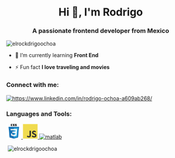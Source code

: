 <h1 align="center">Hi 👋, I'm Rodrigo</h1>
<h3 align="center">A passionate frontend developer from Mexico</h3>

<p align="left"> <img src="https://komarev.com/ghpvc/?username=elrockdrigoochoa&label=Profile%20views&color=0e75b6&style=flat" alt="elrockdrigoochoa" /> </p>

- 🌱 I’m currently learning **Front End**

- ⚡ Fun fact **I love traveling and movies**

<h3 align="left">Connect with me:</h3>
<p align="left">
<a href="https://linkedin.com/in/https://www.linkedin.com/in/rodrigo-ochoa-a609ab268/" target="blank"><img align="center" src="https://raw.githubusercontent.com/rahuldkjain/github-profile-readme-generator/master/src/images/icons/Social/linked-in-alt.svg" alt="https://www.linkedin.com/in/rodrigo-ochoa-a609ab268/" height="30" width="40" /></a>
</p>

<h3 align="left">Languages and Tools:</h3>
<p align="left"> <a href="https://www.w3schools.com/css/" target="_blank" rel="noreferrer"> <img src="https://raw.githubusercontent.com/devicons/devicon/master/icons/css3/css3-original-wordmark.svg" alt="css3" width="40" height="40"/> </a> <a href="https://developer.mozilla.org/en-US/docs/Web/JavaScript" target="_blank" rel="noreferrer"> <img src="https://raw.githubusercontent.com/devicons/devicon/master/icons/javascript/javascript-original.svg" alt="javascript" width="40" height="40"/> </a> <a href="https://www.mathworks.com/" target="_blank" rel="noreferrer"> <img src="https://upload.wikimedia.org/wikipedia/commons/2/21/Matlab_Logo.png" alt="matlab" width="40" height="40"/> </a> </p>

<p>&nbsp;<img align="center" src="https://github-readme-stats.vercel.app/api?username=elrockdrigoochoa&show_icons=true&locale=en" alt="elrockdrigoochoa" /></p>
